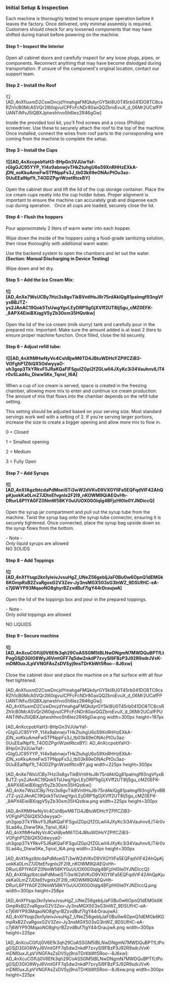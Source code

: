 ### Initial Setup & Inspection

Each machine is thoroughly tested to ensure proper operation before it leaves the factory. Once delivered, only minimal assembly is required. Customers should check for any loosened components that may have shifted during transit before powering on the machine.

####   
#### Step 1 – Inspect the Interior

Open all cabinet doors and carefully inspect for any loose plugs, pipes, or components. Reconnect anything that may have become dislodged during transportation. If unsure of the component's original location, contact our support team.  


#### Step 2 – Install the Roof

![][AD_4nXfiuxmD2CswDncjdYmahgaFMQkdyrGY5kl8U0T45rb041DO8TC6csRZh1cB0McASVQr2I60qjvuICPFcFcNDr80axQQZbroEvuX_d_06Mr2UCafFPUANTiNfvJ5lQBXJptwshhvo5h6lez2R46gGw]

Inside the provided tool kit, you’ll find screws and a cross (Phillips) screwdriver. Use these to securely attach the roof to the top of the machine. Once installed, connect the wires from roof parts to the corresponding wire coming from the machine to complete the setup.

#### Step 3 – Install the Cups

#### ![][AD_4nXccpobYaH3-8HpGn3VJUwYaf-rGIgGJC95YYP_YI4x9abnwjvTHkZtuhgU6o59XnRHHzEXkA-jDN_xoKkuAmeFwSTPNppFs3J_tb03k69eONAcPtOu3az-0UuEEaINpf1t_T4ODZPgriWzetRtcxBY]

Open the cabinet door and lift the lid of the cup storage container. Place the ice cream cups neatly into the cup holder tubes. Proper alignment is important to ensure the machine can accurately grab and dispense each cup during operation.   Once all cups are loaded, securely close the lid.

#### Step 4 – Flush the hoppers

Pour approximately 2 liters of warm water into each hopper.

Wipe down the inside of the hoppers using a food-grade sanitizing solution, then rinse thoroughly with additional warm water.

Use the backend system to open the chambers and let out the water. **(Section: Manual Discharging in Device Testing)** 

Wipe down and let dry. 

#### Step 5 – Add the Ice Cream Mix:

#### ![][AD_4nXe7WsUCBy7Hzi3s8gvTikBVntlHsJ8r75rdAklQg81palmgf93ngVfyxBBJTZ-ys2JAnAC19Qok5TsUwgYgvLEyDRP1IgGjXVff2UT8Ij5gu_cMZ0EFK-_8APX4EieiBXiqgV5yZb30xm35HQstkw]

Open the lid of the ice cream (milk slurry) tank and carefully pour in the prepared mix. Important: Make sure the amount added is at least 2 liters to ensure proper machine function. Once filled, close the lid securely.

#### Step 6 – Adjust refill tube:

#### ![][AD_4nXftMHwNyVc4CshBjwM6TD4JBtuWDHcYZPIfCZiB3-VOFghP1Z6iQX5OdwyyaO-uh3gop3TkYRkvF5JRaKQaFlFSguIZGpi2fZGLwIl4JXyKc3i34VauhnvILIT4r0vSLad4u_Diww5Ke_TqnxI_l6A]

When a cup of ice cream is served, space is created in the freezing chamber, allowing more mix to enter and continue ice cream production. The amount of mix that flows into the chamber depends on the refill tube setting.

This setting should be adjusted based on your serving size. Most standard servings work well with a setting of 2. If you're serving larger portions, increase the size to create a bigger opening and allow more mix to flow in.

0 = Closed 

1 = Smallest opening

2 = Medium

3 = Fully Open

#### Step 7 – Add Syrups

#### ![][AD_4nXfAgzIbtcdaPdMoeiSTi3wW2dVKvD9VXGYIlFa5EQFqdVIF42AhQpKjuokKa0LmZ7JDteEfvgnlx2F2I9_nKOWM9QiAEQvHh-DRurL6P1YAGFZ0NmW58KY0uUUOX0G0lqlg4BFjzHl0Ie0YJNDiccQ]

Open the syrup jar compartment and pull out the syrup tube from the machine. Twist the syrup bag onto the syrup tube connector, ensuring it is securely tightened. Once connected, place the syrup bag upside down so the syrup flows from the bottom.

\- Note -  
Only liquid syrups are allowed  
NO SOLIDS


#### Step 8 – Add Toppings

#### ![][AD_4nXfYsqp2kn1yleivJvsuHgZ_UNeZ56gebljJaF0Bu0w6OpnQ1dEMGk6KGmpRxB2ZvaRgoxG2V3Zev-Jy3nsMGX503sG3lnWZ_9DSUfHC-eA-c7j6WYP93MqaoNO8ghyrBZzvdBuf7IgY44rDraujwA]

Open the lid of the toppings box and pour in the prepared toppings.

\- Note -  
Only solid toppings are allowed

NO LIQUIDS




#### Step 9 – Secure machine

#### ![][AD_4nXcuCGfUj0V6Efk3qh29CoASSGM5tBLNwDNgmN7MWDQuBPTfLtPogGSjD3GlO8WyJ6VmtGFF7q5dw2nkdP7zvySl9FBzP3J92R9sdrJVxK-mDM0uxJLpVVNGFAsZsDVSyj9nsTDrKbWt5Roo--8J6xw]

Close the cabinet door and place the machine on a flat surface with all four feet tightened.






[AD_4nXfiuxmD2CswDncjdYmahgaFMQkdyrGY5kl8U0T45rb041DO8TC6csRZh1cB0McASVQr2I60qjvuICPFcFcNDr80axQQZbroEvuX_d_06Mr2UCafFPUANTiNfvJ5lQBXJptwshhvo5h6lez2R46gGw]: AD_4nXfiuxmD2CswDncjdYmahgaFMQkdyrGY5kl8U0T45rb041DO8TC6csRZh1cB0McASVQr2I60qjvuICPFcFcNDr80axQQZbroEvuX_d_06Mr2UCafFPUANTiNfvJ5lQBXJptwshhvo5h6lez2R46gGw.png width=300px height=197px

[AD_4nXccpobYaH3-8HpGn3VJUwYaf-rGIgGJC95YYP_YI4x9abnwjvTHkZtuhgU6o59XnRHHzEXkA-jDN_xoKkuAmeFwSTPNppFs3J_tb03k69eONAcPtOu3az-0UuEEaINpf1t_T4ODZPgriWzetRtcxBY]: AD_4nXccpobYaH3-8HpGn3VJUwYaf-rGIgGJC95YYP_YI4x9abnwjvTHkZtuhgU6o59XnRHHzEXkA-jDN_xoKkuAmeFwSTPNppFs3J_tb03k69eONAcPtOu3az-0UuEEaINpf1t_T4ODZPgriWzetRtcxBY.jpg width=225px height=300px

[AD_4nXe7WsUCBy7Hzi3s8gvTikBVntlHsJ8r75rdAklQg81palmgf93ngVfyxBBJTZ-ys2JAnAC19Qok5TsUwgYgvLEyDRP1IgGjXVff2UT8Ij5gu_cMZ0EFK-_8APX4EieiBXiqgV5yZb30xm35HQstkw]: AD_4nXe7WsUCBy7Hzi3s8gvTikBVntlHsJ8r75rdAklQg81palmgf93ngVfyxBBJTZ-ys2JAnAC19Qok5TsUwgYgvLEyDRP1IgGjXVff2UT8Ij5gu_cMZ0EFK-_8APX4EieiBXiqgV5yZb30xm35HQstkw.png width=225px height=300px

[AD_4nXftMHwNyVc4CshBjwM6TD4JBtuWDHcYZPIfCZiB3-VOFghP1Z6iQX5OdwyyaO-uh3gop3TkYRkvF5JRaKQaFlFSguIZGpi2fZGLwIl4JXyKc3i34VauhnvILIT4r0vSLad4u_Diww5Ke_TqnxI_l6A]: AD_4nXftMHwNyVc4CshBjwM6TD4JBtuWDHcYZPIfCZiB3-VOFghP1Z6iQX5OdwyyaO-uh3gop3TkYRkvF5JRaKQaFlFSguIZGpi2fZGLwIl4JXyKc3i34VauhnvILIT4r0vSLad4u_Diww5Ke_TqnxI_l6A.png width=234px height=300px

[AD_4nXfAgzIbtcdaPdMoeiSTi3wW2dVKvD9VXGYIlFa5EQFqdVIF42AhQpKjuokKa0LmZ7JDteEfvgnlx2F2I9_nKOWM9QiAEQvHh-DRurL6P1YAGFZ0NmW58KY0uUUOX0G0lqlg4BFjzHl0Ie0YJNDiccQ]: AD_4nXfAgzIbtcdaPdMoeiSTi3wW2dVKvD9VXGYIlFa5EQFqdVIF42AhQpKjuokKa0LmZ7JDteEfvgnlx2F2I9_nKOWM9QiAEQvHh-DRurL6P1YAGFZ0NmW58KY0uUUOX0G0lqlg4BFjzHl0Ie0YJNDiccQ.png width=300px height=258px

[AD_4nXfYsqp2kn1yleivJvsuHgZ_UNeZ56gebljJaF0Bu0w6OpnQ1dEMGk6KGmpRxB2ZvaRgoxG2V3Zev-Jy3nsMGX503sG3lnWZ_9DSUfHC-eA-c7j6WYP93MqaoNO8ghyrBZzvdBuf7IgY44rDraujwA]: AD_4nXfYsqp2kn1yleivJvsuHgZ_UNeZ56gebljJaF0Bu0w6OpnQ1dEMGk6KGmpRxB2ZvaRgoxG2V3Zev-Jy3nsMGX503sG3lnWZ_9DSUfHC-eA-c7j6WYP93MqaoNO8ghyrBZzvdBuf7IgY44rDraujwA.png width=300px height=225px

[AD_4nXcuCGfUj0V6Efk3qh29CoASSGM5tBLNwDNgmN7MWDQuBPTfLtPogGSjD3GlO8WyJ6VmtGFF7q5dw2nkdP7zvySl9FBzP3J92R9sdrJVxK-mDM0uxJLpVVNGFAsZsDVSyj9nsTDrKbWt5Roo--8J6xw]: AD_4nXcuCGfUj0V6Efk3qh29CoASSGM5tBLNwDNgmN7MWDQuBPTfLtPogGSjD3GlO8WyJ6VmtGFF7q5dw2nkdP7zvySl9FBzP3J92R9sdrJVxK-mDM0uxJLpVVNGFAsZsDVSyj9nsTDrKbWt5Roo--8J6xw.png width=300px height=225px